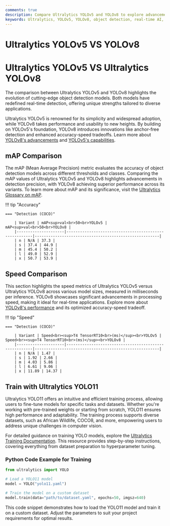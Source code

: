 ```yaml
---
comments: true
description: Compare Ultralytics YOLOv5 and YOLOv8 to explore advancements in real-time object detection, speed, and accuracy. Discover how YOLOv8 builds upon YOLOv5 with state-of-the-art features for edge AI and computer vision applications.
keywords: Ultralytics, YOLOv5, YOLOv8, object detection, real-time AI, edge AI, computer vision, Ultralytics YOLOv8, Ultralytics YOLOv5 comparison
---
```


# Ultralytics YOLOv5 VS YOLOv8

# Ultralytics YOLOv5 VS Ultralytics YOLOv8

The comparison between Ultralytics YOLOv5 and YOLOv8 highlights the evolution of cutting-edge object detection models. Both models have redefined real-time detection, offering unique strengths tailored to diverse applications.

Ultralytics YOLOv5 is renowned for its simplicity and widespread adoption, while YOLOv8 takes performance and usability to new heights. By building on YOLOv5's foundation, YOLOv8 introduces innovations like anchor-free detection and enhanced accuracy-speed tradeoffs. Learn more about [YOLOv8's advancements](https://docs.ultralytics.com/models/yolov8/) and [YOLOv5's capabilities](https://github.com/ultralytics/yolov5).

## mAP Comparison

The mAP (Mean Average Precision) metric evaluates the accuracy of object detection models across different thresholds and classes. Comparing the mAP values of Ultralytics YOLOv5 and YOLOv8 highlights advancements in detection precision, with YOLOv8 achieving superior performance across its variants. To learn more about mAP and its significance, visit the [Ultralytics Glossary on mAP](https://www.ultralytics.com/glossary/mean-average-precision-map).

!!! tip "Accuracy"

    === "Detection (COCO)"

    	| Variant | mAP<sup>val<br>50<br>YOLOv5 | mAP<sup>val<br>50<br>YOLOv8 |
    	|---------------------|-------------------------------------------------------|-------------------------------------------------------|
    	| n | N/A | 37.3 |
    	| s | 37.4 | 44.9 |
    	| m | 45.4 | 50.2 |
    	| l | 49.0 | 52.9 |
    	| x | 50.7 | 53.9 |

## Speed Comparison

This section highlights the speed metrics of Ultralytics YOLOv5 versus Ultralytics YOLOv8 across various model sizes, measured in milliseconds per inference. YOLOv8 showcases significant advancements in processing speed, making it ideal for real-time applications. Explore more about [YOLOv8's performance](https://docs.ultralytics.com/models/yolov8/) and its optimized accuracy-speed tradeoff.

!!! tip "Speed"

    === "Detection (COCO)"

    	| Variant | Speed<br><sup>T4 TensorRT10<br>(ms)</sup><br>YOLOv5 | Speed<br><sup>T4 TensorRT10<br>(ms)</sup><br>YOLOv8 |
    	|---------------------|-------------------------------------------------------|-------------------------------------------------------|
    	| n | N/A | 1.47 |
    	| s | 1.92 | 2.66 |
    	| m | 4.03 | 5.86 |
    	| l | 6.61 | 9.06 |
    	| x | 11.89 | 14.37 |

## Train with Ultralytics YOLO11

Ultralytics YOLO11 offers an intuitive and efficient training process, allowing users to fine-tune models for specific tasks and datasets. Whether you're working with pre-trained weights or starting from scratch, YOLO11 ensures high performance and adaptability. The training process supports diverse datasets, such as African Wildlife, COCO8, and more, empowering users to address unique challenges in computer vision.

For detailed guidance on training YOLO models, explore the [Ultralytics Training Documentation](https://docs.ultralytics.com/modes/train/). This resource provides step-by-step instructions, covering everything from dataset preparation to hyperparameter tuning.

### Python Code Example for Training

```python
from ultralytics import YOLO

# Load a YOLO11 model
model = YOLO("yolo11.yaml")

# Train the model on a custom dataset
model.train(data="path/to/dataset.yaml", epochs=50, imgsz=640)
```

This code snippet demonstrates how to load the YOLO11 model and train it on a custom dataset. Adjust the parameters to suit your project requirements for optimal results.
